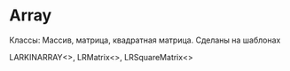 # Array
Классы: Массив, матрица, квадратная матрица. Сделаны на шаблонах

LARKINARRAY<>, LRMatrix<>, LRSquareMatrix<>
